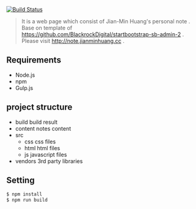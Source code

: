 [![Build Status](https://travis-ci.org/Jian-Min-Huang/Jian-Min-Huang-Note.svg?branch=master)](https://travis-ci.org/Jian-Min-Huang/Jian-Min-Huang-Note)

> It is a web page which consist of Jian-Min Huang's personal note .
> Base on template of https://github.com/BlackrockDigital/startbootstrap-sb-admin-2 .
> Please visit http://note.jianminhuang.cc .

## Requirements
* Node.js
* npm
* Gulp.js

## project structure
* build    build result
* content  notes content
* src
  * css    css files
  * html   html files
  * js     javascript files
* vendors  3rd party libraries

## Setting
```sh
$ npm install
$ npm run build
```